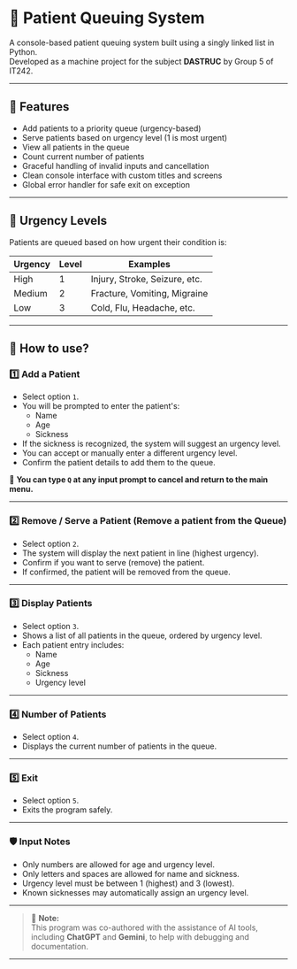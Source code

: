 # 🏥 Patient Queuing System  

A console-based patient queuing system built using a singly linked list in Python.  
Developed as a machine project for the subject **DASTRUC** by Group 5 of IT242.

---

## 📌 Features

- Add patients to a priority queue (urgency-based)
- Serve patients based on urgency level (1 is most urgent)
- View all patients in the queue
- Count current number of patients
- Graceful handling of invalid inputs and cancellation
- Clean console interface with custom titles and screens
- Global error handler for safe exit on exception

---

## 🧠 Urgency Levels

Patients are queued based on how urgent their condition is:

| Urgency | Level | Examples                        |
|---------|-------|---------------------------------|
| High    | 1     | Injury, Stroke, Seizure, etc.   |
| Medium  | 2     | Fracture, Vomiting, Migraine    |
| Low     | 3     | Cold, Flu, Headache, etc.       |

---
## 📌 How to use?

### 1️⃣ Add a Patient

- Select option `1`.
- You will be prompted to enter the patient's:
  - Name
  - Age
  - Sickness
- If the sickness is recognized, the system will suggest an urgency level.
- You can accept or manually enter a different urgency level.
- Confirm the patient details to add them to the queue.

🛑 **You can type `Q` at any input prompt to cancel and return to the main menu.**

---

### 2️⃣ Remove / Serve a Patient (Remove a patient from the Queue)

- Select option `2`.
- The system will display the next patient in line (highest urgency).
- Confirm if you want to serve (remove) the patient.
- If confirmed, the patient will be removed from the queue.

---

### 3️⃣ Display Patients

- Select option `3`.
- Shows a list of all patients in the queue, ordered by urgency level.
- Each patient entry includes:
  - Name
  - Age
  - Sickness
  - Urgency level

---

### 4️⃣ Number of Patients

- Select option `4`.
- Displays the current number of patients in the queue.

---

### 5️⃣ Exit

- Select option `5`.
- Exits the program safely.

---

### 🛡️ Input Notes

- Only numbers are allowed for age and urgency level.
- Only letters and spaces are allowed for name and sickness.
- Urgency level must be between 1 (highest) and 3 (lowest).
- Known sicknesses may automatically assign an urgency level.

---

> 📝 **Note:**  
> This program was co-authored with the assistance of AI tools, including **ChatGPT** and **Gemini**, to help with debugging and documentation.

---


